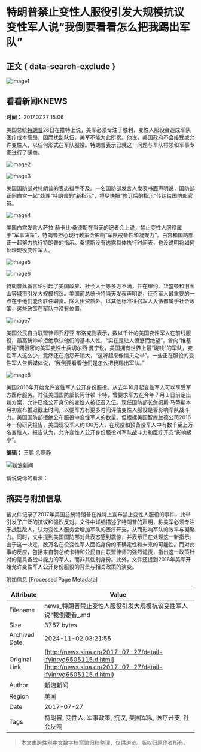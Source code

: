 # 特朗普禁止变性人服役引发大规模抗议 变性军人说“我倒要看看怎么把我踢出军队”

## 正文 { data-search-exclude }


![image1](//n.sinaimg.cn/sinacn/20170919/c987-fykywuc7435594.jpg)

## 看看新闻KNEWS

**时间：** 2017.07.27 15:06

美国总统[特朗普](https://news.sina.cn/news_zt/keyword.d.html?vt=4&k=%E7%89%B9%E6%9C%97%E6%99%AE)26日在推特上说，美军必须专注于胜利，变性人服役会造成军队医疗成本高昂，因而扰乱队伍，美军不能为此所累。他说，美国政府不会接受或允许变性人，以任何形式在军队服役。特朗普表示已就这一问题与军队将领和军事专家进行了磋商。

![image2](//k.sinaimg.cn/n/translate/20170727/mxgq-fyinvys8422387.jpg/w700d1q75cms.jpg?by=cms_fixed_width)

![image3](//k.sinaimg.cn/n/translate/20170727/609p-fyinvyk1380414.jpg/w700d1q75cms.jpg?by=cms_fixed_width)

美国国防部对特朗普的表态措手不及。一名国防部发言人发表书面声明说，国防部正同白宫一起“处理”特朗普的“新指示”，将尽快把“修订后的指示”传达给国防部官员。

![image4](//k.sinaimg.cn/n/translate/20170727/sNt7-fyinvyk1380427.jpg/w700d1q75cms.jpg?by=cms_fixed_width)

美国白宫发言人萨拉·赫卡比·桑德斯在当天的记者会上说，禁止变性人服役属于“军事决策”，特朗普担心现行政策会影响“军队戒备性和凝聚力”。白宫和国防部正一起努力执行特朗普的指示。桑德斯没有透露具体执行时间表，也没说明将如何处理现役变性军人。

![image5](//k.sinaimg.cn/n/translate/20170727/XgAW-fyinvwu2613250.jpg/w700d1q75cms.jpg?by=cms_fixed_width)

![image6](//k.sinaimg.cn/n/translate/20170727/1v3w-fyiphwc2487601.jpg/w700d1q75cms.jpg?by=cms_fixed_width)

特朗普此番言论引起了美国政界、社会人士等多方不满，并在纽约、华盛顿和旧金山等城市引发大规模抗议。美国前总统卡特当天发表声明说，征召军人最重要的一点在于他们能否胜任职责。除入伍资质外，以其他标准征召军人入伍都属于社会政策，这些政策在军队中没有位置。

![image7](//k.sinaimg.cn/n/translate/20170727/TwGg-fyiphwc2487613.jpg/w700d1q75cms.jpg?by=cms_fixed_width)

美国公民自由联盟律师乔舒亚·布洛克则表示，数以千计的美国变性军人在前线服役，最高统帅却拒绝承认他们的基本人性，“实在是让人愤怒而绝望”。曾向“维基揭秘”网泄密的美军变性士兵切尔西·曼宁说，美国拥有世界上最“烧钱”的军队，变性军人这么少，竟然还在抱怨开销大，“这听起来像懦夫之举”。一些正在服役的变性军人告诉媒体说，“我倒要看看他们是怎么把我踢出军队。”

![image8](//k.sinaimg.cn/n/translate/20170727/k2r0-fyinvys8422473.jpg/w700d1q75cms.jpg?by=cms_fixed_width)

美国2016年开始允许变性军人公开身份服役。从去年10月起变性军人可以享受军方医疗服务。时任美国国防部长阿什顿·卡特，曾要求军方在今年７月１日前定出新方案，允许已经公开身份的变性人被征召入伍。现任国防部长詹姆斯·马蒂斯本月初宣布推迟截止时间，以便军方有更多时间评估变性人服役是否影响军队战斗力。美国国防部拒绝公布服役中变性军人的数量。但根据美国智库兰德公司2016年一份研究报告，美国现役军人约130万人，在现役和预备役军人中有数千至上万名变性人。报告认为，允许变性人公开身份服役对军队战斗力和医疗开支“影响极小”。 

**编辑：** 王鹏 余寒静

![新浪新闻](https://n.sinaimg.cn/default/80905340/20200331/sinalogo.png)

请说说你的看法：

## 摘要与附加信息

<!-- tcd_abstract -->
该文件记录了2017年美国总统特朗普在推特上宣布禁止变性人服役的事件，此举引发了广泛的抗议和强烈反对。文件中详细描述了特朗普的声明，称美军必须专注于战胜敌人，认为变性人服务会增加军队的医疗开支，从而影响军队的效率与凝聚力。同时，文中提到美国国防部对此表态感到震惊，并表示正在处理这一新指示。由于这一决定，数万名在役变性军人面临身份的不确定性和未来的可能性。而对此事的反应，包括来自前总统卡特和公民自由联盟律师的强烈谴责，指出这一政策针对的是具备战斗能力的军人，而非其性别身份。此外，文件还提到2016年美军开始允许变性军人公开身份服役的背景与相关政策的演变。
<!-- tcd_abstract_end -->

附加信息 [Processed Page Metadata]

| Attribute       | Value                                  |
|-----------------|----------------------------------------|
| Filename        | news_特朗普禁止变性人服役引发大规模抗议变性军人说“我倒要看_.md                             |
| Size            | 3787 bytes                           |
| Archived Date   | 2024-11-02 03:21:55                             |
| Original Link   | [http://news.sina.cn/2017-07-27/detail-ifyinryq6505115.d.html](http://news.sina.cn/2017-07-27/detail-ifyinryq6505115.d.html)                       |
| Author          | 新浪新闻                               |
| Region          | 美国                               |
| Date            | 2017-07-27                                 |
| Tags            | 特朗普, 变性人, 军事政策, 抗议, 美国军队, 医疗开支, 社会反响                                 |
>
> 本文由跨性别中文数字档案馆归档整理，仅供浏览。版权归原作者所有。
>